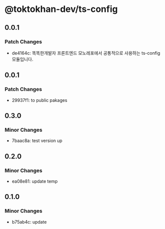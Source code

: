 # @toktokhan-dev/ts-config

## 0.0.1

### Patch Changes

- de4164c: 똑똑한개발자 프론트엔드 모노레포에서 공통적으로 사용하는 ts-config 모듈입니다.

## 0.0.1

### Patch Changes

- 29937f1: to public pakages

## 0.3.0

### Minor Changes

- 7baac8a: test version up

## 0.2.0

### Minor Changes

- ea08e81: update temp

## 0.1.0

### Minor Changes

- b75ab4c: update
